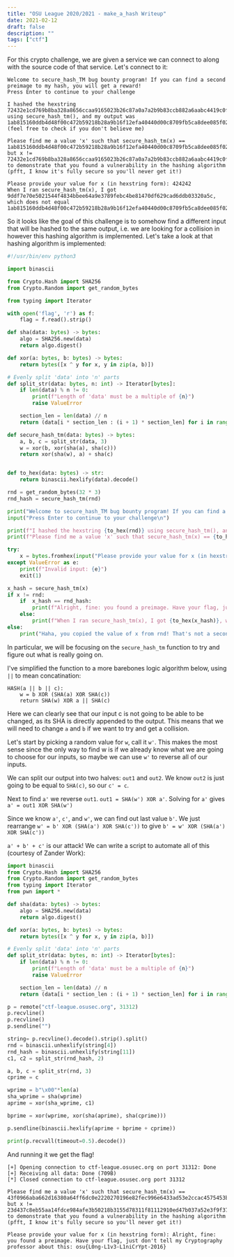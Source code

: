 ```yaml
---
title: "OSU League 2020/2021 - make_a_hash Writeup"
date: 2021-02-12
draft: false
description: ""
tags: ["ctf"]
---
```

For this crypto challenge, we are given a service we can connect to along with the source code of that service.  Let's connect to it:

```
Welcome to secure_hash_TM bug bounty program! If you can find a second preimage to my hash, you will get a reward!
Press Enter to continue to your challenge

I hashed the hexstring 72432e1cd769b8ba328a8656ccaa9165023b26c87a0a7a2b9b83ccb882a6aabc4419c0ff35b2e6a6ce7202bb3ab590dcc957dcc946d3cfce5918d991db3e637f8e49ad48ec6fed47c73f7283e8d2d2136ea88bd67f1f1c0fd1dcac0c69d5aea4 using secure_hash_tm(), and my output was 1ab815160ddb4d48f00c472b59218b28a9b16f12efa40440d00c8709fb5ca8dee085f027460eeb642886ce71931147e658638dba71a4f2aa62011df4bfc69952 (feel free to check if you don't believe me)

Please find me a value 'x' such that secure_hash_tm(x) == 1ab815160ddb4d48f00c472b59218b28a9b16f12efa40440d00c8709fb5ca8dee085f027460eeb642886ce71931147e658638dba71a4f2aa62011df4bfc69952 but x != 72432e1cd769b8ba328a8656ccaa9165023b26c87a0a7a2b9b83ccb882a6aabc4419c0ff35b2e6a6ce7202bb3ab590dcc957dcc946d3cfce5918d991db3e637f8e49ad48ec6fed47c73f7283e8d2d2136ea88bd67f1f1c0fd1dcac0c69d5aea4 to demonstrate that you found a vulnerability in the hashing algorithm (pfft, I know it's fully secure so you'll never get it!)

Please provide your value for x (in hexstring form): 424242
When I ran secure_hash_tm(x), I got 9ddf7e70e5021544f4834bbee64a9e3789febc4be81470df629cad6ddb03320a5c, which does not equal 1ab815160ddb4d48f00c472b59218b28a9b16f12efa40440d00c8709fb5ca8dee085f027460eeb642886ce71931147e658638dba71a4f2aa62011df4bfc69952
```

So it looks like the goal of this challenge is to somehow find a different input that will be hashed to the same output, i.e. we are looking for a collision in however this hashing algorithm is implemented. Let's take a look at that hashing algorithm is implemented:

```python
#!/usr/bin/env python3

import binascii

from Crypto.Hash import SHA256
from Crypto.Random import get_random_bytes

from typing import Iterator

with open('flag', 'r') as f:
    flag = f.read().strip()

def sha(data: bytes) -> bytes:
    algo = SHA256.new(data)
    return algo.digest()

def xor(a: bytes, b: bytes) -> bytes:
    return bytes([x ^ y for x, y in zip(a, b)])

# Evenly split 'data' into 'n' parts
def split_str(data: bytes, n: int) -> Iterator[bytes]:
    if len(data) % n != 0:
        print(f"Length of 'data' must be a multiple of {n}")
        raise ValueError

    section_len = len(data) // n
    return (data[i * section_len : (i + 1) * section_len] for i in range(n))

def secure_hash_tm(data: bytes) -> bytes:
    a, b, c = split_str(data, 3)
    w = xor(b, xor(sha(a), sha(c)))
    return xor(sha(w), a) + sha(c)


def to_hex(data: bytes) -> str:
    return binascii.hexlify(data).decode()

rnd = get_random_bytes(32 * 3)
rnd_hash = secure_hash_tm(rnd)

print("Welcome to secure_hash_TM bug bounty program! If you can find a second preimage to my hash, you will get a reward!")
input("Press Enter to continue to your challenge\n")

print(f"I hashed the hexstring {to_hex(rnd)} using secure_hash_tm(), and my output was {to_hex(rnd_hash)} (feel free to check if you don't believe me)\n")
print(f"Please find me a value 'x' such that secure_hash_tm(x) == {to_hex(rnd_hash)} but x != {to_hex(rnd)} to demonstrate that you found a vulnerability in the hashing algorithm (pfft, I know it's fully secure so you'll never get it!)\n")

try:
    x = bytes.fromhex(input("Please provide your value for x (in hexstring form): "))
except ValueError as e:
    print(f"Invalid input: {e}")
    exit(1)

x_hash = secure_hash_tm(x)
if x != rnd:
    if  x_hash == rnd_hash:
        print(f"Alright, fine: you found a preimage. Have your flag, just don't tell my Cryptography professor about this: {flag}")
    else:
        print(f"When I ran secure_hash_tm(x), I got {to_hex(x_hash)}, which does not equal {to_hex(rnd_hash)}")
else:
    print("Haha, you copied the value of x from rnd! That's not a second preimage ;)")

```
In particular, we will be focusing on the `secure_hash_tm` function to try and figure out what is really going on.

I've simplified the function to a more barebones logic algorithm below, using `||` to mean concatination:

```
HASH(a || b || c):
    w = b XOR (SHA(a) XOR SHA(c))
    return SHA(w) XOR a || SHA(c)
```

Here we can clearly see that our input c is not going to be able to be changed, as its SHA is directly appended to the output. This means that we will need to change `a` and `b` if we want to try and get a collision.  

Let's start by picking a random value for `w`, call it `w'`. This makes the most sense since the only way to find w is if we already know what we are going to choose for our inputs, so maybe we can use `w'` to reverse all of our inputs.

We can split our output into two halves: `out1` and `out2`. We know `out2` is just going to be equal to `SHA(c)`, so our `c' = c`.  

Next to find `a'` we reverse `out1`. `out1 = SHA(w') XOR a'`. Solving for `a'` gives `a' = out1 XOR SHA(w')`

Since we know `a'`, `c'`, and `w'`, we can find out last value `b'`. We just rearrange `w' = b' XOR (SHA(a') XOR SHA(c'))` to give `b' = w' XOR (SHA(a') XOR SHA(c'))`

`a' + b' + c'` is our attack! We can write a script to automate all of this (courtesy of Zander Work):

```python
import binascii
from Crypto.Hash import SHA256
from Crypto.Random import get_random_bytes
from typing import Iterator
from pwn import *

def sha(data: bytes) -> bytes:
    algo = SHA256.new(data)
    return algo.digest()

def xor(a: bytes, b: bytes) -> bytes:
    return bytes([x ^ y for x, y in zip(a, b)])

# Evenly split 'data' into 'n' parts
def split_str(data: bytes, n: int) -> Iterator[bytes]:
    if len(data) % n != 0:
        print(f"Length of 'data' must be a multiple of {n}")
        raise ValueError

    section_len = len(data) // n
    return (data[i * section_len : (i + 1) * section_len] for i in range(n))

p = remote("ctf-league.osusec.org", 31312)
p.recvline()
p.recvline()
p.sendline("")

string= p.recvline().decode().strip().split()
rnd = binascii.unhexlify(string[4])
rnd_hash = binascii.unhexlify(string[11])
c1, c2 = split_str(rnd_hash, 2)

a, b, c = split_str(rnd, 3)
cprime = c

wprime = b"\x00"*len(a)
sha_wprime = sha(wprime)
aprime = xor(sha_wprime, c1)

bprime = xor(wprime, xor(sha(aprime), sha(cprime)))

p.sendline(binascii.hexlify(aprime + bprime + cprime))

print(p.recvall(timeout=0.5).decode())
```

And running it we get the flag!

```
[+] Opening connection to ctf-league.osusec.org on port 31312: Done
[+] Receiving all data: Done (709B)
[*] Closed connection to ctf-league.osusec.org port 31312

Please find me a value 'x' such that secure_hash_tm(x) == 43f0966aba662d16380a64ff6dc0e2220270196e82fec996e6433ad53e2ccac4575453b2e04087834d358bea1974785e6815cf9ed64d858eee3125d5120381e5 but x != 23d437c8eb55aa14fdce984afe3b50218b3155d78311f81112910ed47b037a52e3f9f3797dddb64001e9834ab77f23139437aba822c28d9dab2fd4e54c636757b46aaaa26f20a6a0d1a058564b691545978f1371efca700b68a2e2c63b17cb6c to demonstrate that you found a vulnerability in the hashing algorithm (pfft, I know it's fully secure so you'll never get it!)

Please provide your value for x (in hexstring form): Alright, fine: you found a preimage. Have your flag, just don't tell my Cryptography professor about this: osu{L0ng-L1v3-L1niCrYpt-2016}
```